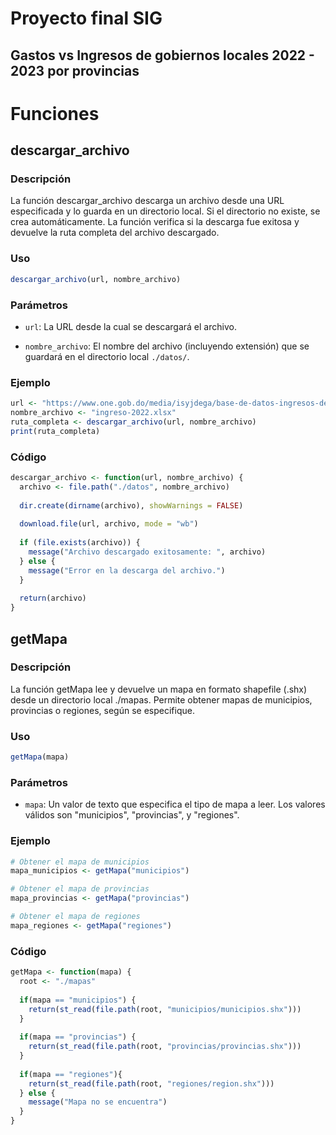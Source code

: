 # Proyecto final SIG

## Gastos vs Ingresos de gobiernos locales 2022 - 2023 por provincias



# Funciones

## descargar_archivo

### Descripción
La función descargar_archivo descarga un archivo desde una URL especificada y lo guarda en un directorio local. Si el directorio no existe, se crea automáticamente. La función verifica si la descarga fue exitosa y devuelve la ruta completa del archivo descargado.

### Uso
``` r
descargar_archivo(url, nombre_archivo)
```
### Parámetros
- `url`: La URL desde la cual se descargará el archivo.

- `nombre_archivo`: El nombre del archivo (incluyendo extensión) que se guardará en el directorio local `./datos/`.

### Ejemplo
``` R
url <- "https://www.one.gob.do/media/isyjdega/base-de-datos-ingresos-de-los-gobiernos-locales-2023.xlsx"
nombre_archivo <- "ingreso-2022.xlsx"
ruta_completa <- descargar_archivo(url, nombre_archivo)
print(ruta_completa)
```

### Código
```r
descargar_archivo <- function(url, nombre_archivo) {
  archivo <- file.path("./datos", nombre_archivo)
  
  dir.create(dirname(archivo), showWarnings = FALSE)
  
  download.file(url, archivo, mode = "wb")
  
  if (file.exists(archivo)) {
    message("Archivo descargado exitosamente: ", archivo)
  } else {
    message("Error en la descarga del archivo.")
  }
  
  return(archivo)
}

```

## getMapa
### Descripción
La función getMapa lee y devuelve un mapa en formato shapefile (.shx) desde un directorio local ./mapas. Permite obtener mapas de municipios, provincias o regiones, según se especifique.

### Uso
```r
getMapa(mapa)
```
### Parámetros
- `mapa`: Un valor de texto que especifica el tipo de mapa a leer. Los valores válidos son "municipios", "provincias", y "regiones".

### Ejemplo
``` r
# Obtener el mapa de municipios
mapa_municipios <- getMapa("municipios")

# Obtener el mapa de provincias
mapa_provincias <- getMapa("provincias")

# Obtener el mapa de regiones
mapa_regiones <- getMapa("regiones")
```

### Código
``` r
getMapa <- function(mapa) {
  root <- "./mapas"
  
  if(mapa == "municipios") {
    return(st_read(file.path(root, "municipios/municipios.shx")))
  }
  
  if(mapa == "provincias") {
    return(st_read(file.path(root, "provincias/provincias.shx")))
  }
  
  if(mapa == "regiones"){
    return(st_read(file.path(root, "regiones/region.shx")))
  } else {
    message("Mapa no se encuentra")
  }
}
```